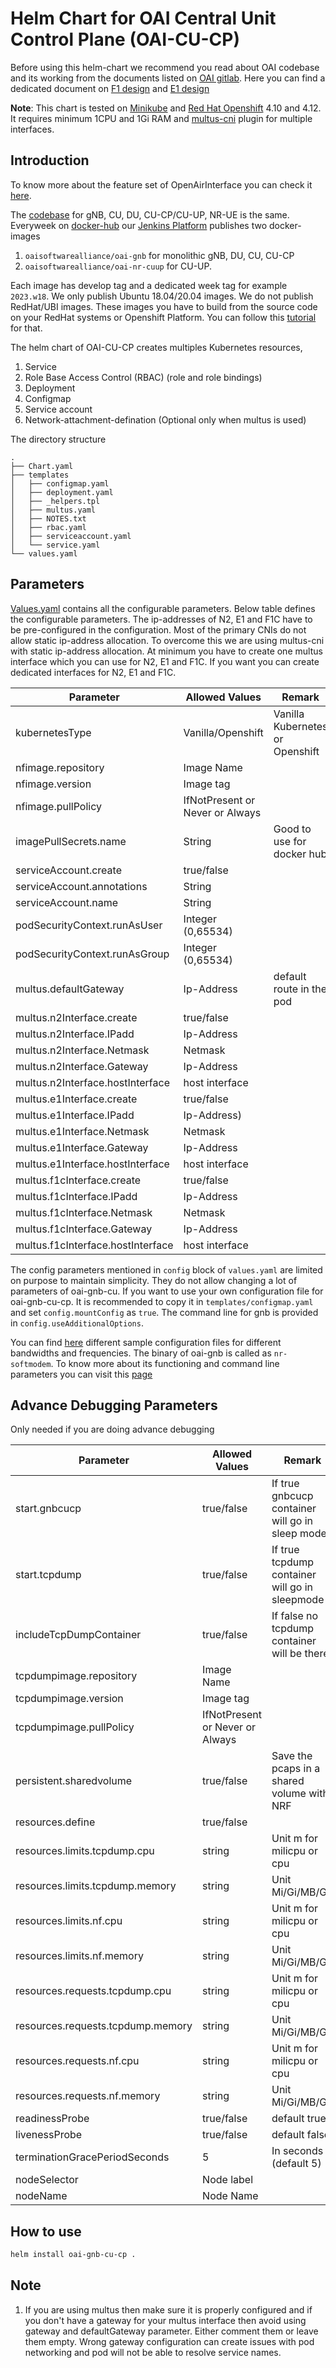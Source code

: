# Helm Chart for OAI Central Unit Control Plane (OAI-CU-CP)

Before using this helm-chart we recommend you read about OAI codebase and its working from the documents listed on [OAI gitlab](https://gitlab.eurecom.fr/oai/openairinterface5g/-/tree/develop/doc). Here you can find a dedicated document on [F1 design](https://gitlab.eurecom.fr/oai/openairinterface5g/-/blob/develop/doc/F1-design.md) and [E1 design](https://gitlab.eurecom.fr/oai/openairinterface5g/-/blob/develop/doc/E1-design.md) 

**Note**: This chart is tested on [Minikube](https://minikube.sigs.k8s.io/docs/) and [Red Hat Openshift](https://www.redhat.com/fr/technologies/cloud-computing/openshift) 4.10 and 4.12. It requires minimum 1CPU and 1Gi RAM and [multus-cni](https://github.com/k8snetworkplumbingwg/multus-cni) plugin for multiple interfaces. 

## Introduction

To know more about the feature set of OpenAirInterface you can check it [here](https://gitlab.eurecom.fr/oai/openairinterface5g/-/blob/develop/doc/FEATURE_SET.md#openairinterface-5g-nr-feature-set). 

The [codebase](https://gitlab.eurecom.fr/oai/openairinterface5g/-/tree/develop) for gNB, CU, DU, CU-CP/CU-UP, NR-UE is the same. Everyweek on [docker-hub](https://hub.docker.com/r/oaisoftwarealliance/oai-gnb) our [Jenkins Platform](https://jenkins-oai.eurecom.fr/view/RAN/) publishes two docker-images 

1. `oaisoftwarealliance/oai-gnb` for monolithic gNB, DU, CU, CU-CP 
2. `oaisoftwarealliance/oai-nr-cuup` for CU-UP. 

Each image has develop tag and a dedicated week tag for example `2023.w18`. We only publish Ubuntu 18.04/20.04 images. We do not publish RedHat/UBI images. These images you have to build from the source code on your RedHat systems or Openshift Platform. You can follow this [tutorial](../../../openshift/README.md) for that.

The helm chart of OAI-CU-CP creates multiples Kubernetes resources,

1. Service
2. Role Base Access Control (RBAC) (role and role bindings)
3. Deployment
4. Configmap
5. Service account
6. Network-attachment-defination (Optional only when multus is used)

The directory structure

```
.
├── Chart.yaml
├── templates
│   ├── configmap.yaml
│   ├── deployment.yaml
│   ├── _helpers.tpl
│   ├── multus.yaml
│   ├── NOTES.txt
│   ├── rbac.yaml
│   ├── serviceaccount.yaml
│   └── service.yaml
└── values.yaml
```

## Parameters

[Values.yaml](./values.yaml) contains all the configurable parameters. Below table defines the configurable parameters. The ip-addresses of N2, E1 and F1C have to be pre-configured in the configuration. Most of the primary CNIs do not allow static ip-address allocation. To overcome this we are using multus-cni with static ip-address allocation. At minimum you have to create one multus interface which you can use for N2, E1 and F1C. If you want you can create dedicated interfaces for N2, E1 and F1C. 

|Parameter                       |Allowed Values                 |Remark                          |
|--------------------------------|-------------------------------|--------------------------------|
|kubernetesType                  |Vanilla/Openshift              |Vanilla Kubernetes or Openshift |
|nfimage.repository              |Image Name                     |                                |
|nfimage.version                 |Image tag                      |                                |
|nfimage.pullPolicy              |IfNotPresent or Never or Always|                                |
|imagePullSecrets.name           |String                         |Good to use for docker hub      |
|serviceAccount.create           |true/false                     |                                |
|serviceAccount.annotations      |String                         |                                |
|serviceAccount.name             |String                         |                                |
|podSecurityContext.runAsUser    |Integer (0,65534)              |                                |
|podSecurityContext.runAsGroup   |Integer (0,65534)              |                                |
|multus.defaultGateway           |Ip-Address                     |default route in the pod        |
|multus.n2Interface.create       |true/false                     |                                |
|multus.n2Interface.IPadd        |Ip-Address                     |                                |
|multus.n2Interface.Netmask      |Netmask                        |                                |
|multus.n2Interface.Gateway      |Ip-Address                     |                                |
|multus.n2Interface.hostInterface|host interface                 |                                |
|multus.e1Interface.create       |true/false                     |                                |
|multus.e1Interface.IPadd        |Ip-Address)                    |                                |
|multus.e1Interface.Netmask      |Netmask                        |                                |
|multus.e1Interface.Gateway      |Ip-Address                     |                                |
|multus.e1Interface.hostInterface|host interface                 |                                |
|multus.f1cInterface.create       |true/false                     |                                |
|multus.f1cInterface.IPadd        |Ip-Address                     |                                |
|multus.f1cInterface.Netmask      |Netmask                        |                                |
|multus.f1cInterface.Gateway      |Ip-Address                     |                                |
|multus.f1cInterface.hostInterface|host interface                 |                                |


The config parameters mentioned in `config` block of `values.yaml` are limited on purpose to maintain simplicity. They do not allow changing a lot of parameters of oai-gnb-cu. If you want to use your own configuration file for oai-gnb-cu-cp. It is recommended to copy it in `templates/configmap.yaml` and set `config.mountConfig` as `true`. The command line for gnb is provided in `config.useAdditionalOptions`. 

You can find [here](https://gitlab.eurecom.fr/oai/openairinterface5g/-/tree/develop/targets/PROJECTS/GENERIC-NR-5GC/CONF) different sample configuration files for different bandwidths and frequencies. The binary of oai-gnb is called as `nr-softmodem`. To know more about its functioning and command line parameters you can visit this [page](https://gitlab.eurecom.fr/oai/openairinterface5g/-/blob/develop/doc/RUNMODEM.md)

## Advance Debugging Parameters

Only needed if you are doing advance debugging

|Parameter                        |Allowed Values                 |Remark                                        |
|---------------------------------|-------------------------------|----------------------------------------------|
|start.gnbcucp                    |true/false                     |If true gnbcucp container will go in sleep mode|
|start.tcpdump                    |true/false                     |If true tcpdump container will go in sleepmode|
|includeTcpDumpContainer          |true/false                     |If false no tcpdump container will be there   |
|tcpdumpimage.repository          |Image Name                     |                                              |
|tcpdumpimage.version             |Image tag                      |                                              |
|tcpdumpimage.pullPolicy          |IfNotPresent or Never or Always|                                              |
|persistent.sharedvolume          |true/false                     |Save the pcaps in a shared volume with NRF    |
|resources.define                 |true/false                     |                                              |
|resources.limits.tcpdump.cpu     |string                         |Unit m for milicpu or cpu                     |
|resources.limits.tcpdump.memory  |string                         |Unit Mi/Gi/MB/GB                              |
|resources.limits.nf.cpu          |string                         |Unit m for milicpu or cpu                     |
|resources.limits.nf.memory       |string                         |Unit Mi/Gi/MB/GB                              |
|resources.requests.tcpdump.cpu   |string                         |Unit m for milicpu or cpu                     |
|resources.requests.tcpdump.memory|string                         |Unit Mi/Gi/MB/GB                              |
|resources.requests.nf.cpu        |string                         |Unit m for milicpu or cpu                     |
|resources.requests.nf.memory     |string                         |Unit Mi/Gi/MB/GB                              |
|readinessProbe                   |true/false                     |default true                                  |
|livenessProbe                    |true/false                     |default false                                 |
|terminationGracePeriodSeconds    |5                              |In seconds (default 5)                        |
|nodeSelector                     |Node label                     |                                              |
|nodeName                         |Node Name                      |                                              |

## How to use

```bash
helm install oai-gnb-cu-cp .
```

## Note

1. If you are using multus then make sure it is properly configured and if you don't have a gateway for your multus interface then avoid using gateway and defaultGateway parameter. Either comment them or leave them empty. Wrong gateway configuration can create issues with pod networking and pod will not be able to resolve service names.